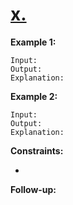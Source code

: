 # [x. <name>](<link>)

<!-- Problem description. -->

**Example 1:**

```
Input:
Output:
Explanation:
```

**Example 2:**

```
Input:
Output:
Explanation:
```

**Constraints:**

- <!-- List problem constraints here -->

**Follow-up:** <!-- Add any follow-up here. -->
